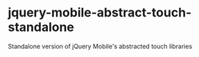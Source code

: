 jquery-mobile-abstract-touch-standalone
=======================================

Standalone version of jQuery Mobile&#39;s abstracted touch libraries